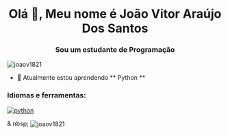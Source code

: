 <h1 align = "center"> Olá 👋, Meu nome é João Vitor Araújo Dos Santos </h1>
<h3 align = "center"> Sou um estudante de Programação </h3>

<p align = "left"> <img src = "https://komarev.com/ghpvc/?username=joaov1821&label=Profile%20views&color=0e75b6&style=flat" alt = "joaov1821" /> </p>

- 🌱 Atualmente estou aprendendo ** Python **


<h3 align = "left"> Idiomas e ferramentas: </h3>
<p align = "left"> <a href="https://www.python.org" target="_blank"> <img src = "https: / /raw.githubusercontent.com/devicons/devicon/master/icons/python/python-original.svg "alt =" python "largura =" 40 "altura =" 40 "/></a> </p>

<p> & nbsp; <img align = "center" src = "https://github-readme-stats.vercel.app/api?username=joaov1821&show_icons=true&locale=en" alt = " joaov1821 "/> </p>

